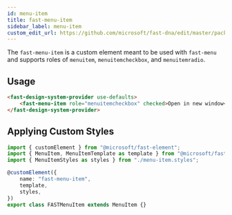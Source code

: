 ```yaml
---
id: menu-item
title: fast-menu-item
sidebar_label: menu-item
custom_edit_url: https://github.com/microsoft/fast-dna/edit/master/packages/web-components/fast-foundation/src/menu-item/README.md
---
```


The `fast-menu-item` is a custom element meant to be used with `fast-menu` and supports roles of `menuitem`, `menuitemcheckbox`, and `menuitemradio`.

## Usage

```html live
<fast-design-system-provider use-defaults>
    <fast-menu-item role="menuitemcheckbox" checked>Open in new window</fast-menu-item>
</fast-design-system-provider>
```

## Applying Custom Styles

```ts
import { customElement } from "@microsoft/fast-element";
import { MenuItem, MenuItemTemplate as template } from "@microsoft/fast-foundation";
import { MenuItemStyles as styles } from "./menu-item.styles";

@customElement({
    name: "fast-menu-item",
    template,
    styles,
})
export class FASTMenuItem extends MenuItem {}
```